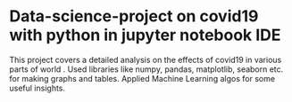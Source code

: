 # Data-science-project on covid19 with python in jupyter notebook IDE
This project covers a detailed analysis on the effects of covid19 in various parts of world .
Used libraries like numpy, pandas, matplotlib, seaborn etc. for making graphs and tables.
Applied Machine Learning algos for some useful insights.

